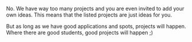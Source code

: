 No.
We have way too many projects and you are even invited to add your own ideas.
This means that the listed projects are just ideas for you.

But as long as we have good applications and spots, projects will happen.
Where there are good students, good projects will happen ;)
